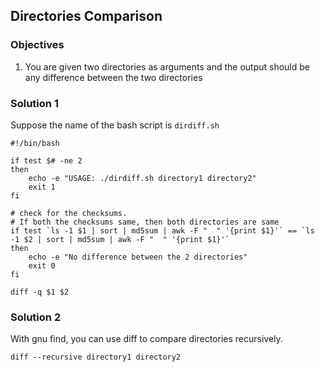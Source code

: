 ## Directories Comparison

### Objectives

1. You are given two directories as arguments and the output should be any difference between the two directories

### Solution 1

Suppose the name of the bash script is ```dirdiff.sh```

```
#!/bin/bash

if test $# -ne 2
then
	echo -e "USAGE: ./dirdiff.sh directory1 directory2"
	exit 1
fi

# check for the checksums. 
# If both the checksums same, then both directories are same
if test `ls -1 $1 | sort | md5sum | awk -F "  " '{print $1}'` == `ls -1 $2 | sort | md5sum | awk -F "  " '{print $1}'`
then
	echo -e "No difference between the 2 directories"
	exit 0
fi

diff -q $1 $2
```

### Solution 2

With gnu find, you can use diff to compare directories recursively.

```shell
diff --recursive directory1 directory2
```
